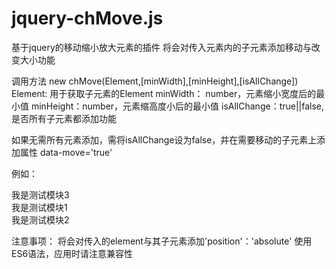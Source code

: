# jquery-chMove.js
基于jquery的移动缩小放大元素的插件
将会对传入元素内的子元素添加移动与改变大小功能

调用方法
new chMove(Element,[minWidth],[minHeight],[isAllChange])
Element: 用于获取子元素的Element
minWidth： number，元素缩小宽度后的最小值
minHeight：number，元素缩高度小后的最小值
isAllChange：true||false,是否所有子元素都添加功能

如果无需所有元素添加，需将isAllChange设为false，并在需要移动的子元素上添加属性 data-move='true'

例如：

<div class="zoom_box" id="zoom_box">
	<div id="asdwe1245qwd" class="zoom_box_li " data-move=''>我是测试模块3</div>
	<div id="asdqwd" class="zoom_box_li " data-move='true'>我是测试模块1</div>
	<div id="asdweqwd" class="zoom_box_li " data-move='true'>我是测试模块2</div>
</div>
<script>
new chMove($('.zoom_box'),40,40,false)
</script>
  
  
  注意事项：
    将会对传入的element与其子元素添加'position'：'absolute'
    使用ES6语法，应用时请注意兼容性
